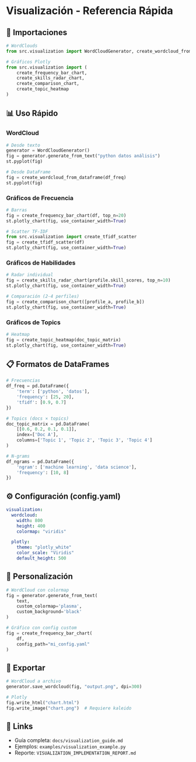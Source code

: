# Visualización - Referencia Rápida

## 🎯 Importaciones

```python
# WordClouds
from src.visualization import WordCloudGenerator, create_wordcloud_from_dataframe

# Gráficos Plotly
from src.visualization import (
    create_frequency_bar_chart,
    create_skills_radar_chart,
    create_comparison_chart,
    create_topic_heatmap
)
```

## 📊 Uso Rápido

### WordCloud

```python
# Desde texto
generator = WordCloudGenerator()
fig = generator.generate_from_text("python datos análisis")
st.pyplot(fig)

# Desde DataFrame
fig = create_wordcloud_from_dataframe(df_freq)
st.pyplot(fig)
```

### Gráficos de Frecuencia

```python
# Barras
fig = create_frequency_bar_chart(df, top_n=20)
st.plotly_chart(fig, use_container_width=True)

# Scatter TF-IDF
from src.visualization import create_tfidf_scatter
fig = create_tfidf_scatter(df)
st.plotly_chart(fig, use_container_width=True)
```

### Gráficos de Habilidades

```python
# Radar individual
fig = create_skills_radar_chart(profile.skill_scores, top_n=10)
st.plotly_chart(fig, use_container_width=True)

# Comparación (2-4 perfiles)
fig = create_comparison_chart([profile_a, profile_b])
st.plotly_chart(fig, use_container_width=True)
```

### Gráficos de Topics

```python
# Heatmap
fig = create_topic_heatmap(doc_topic_matrix)
st.plotly_chart(fig, use_container_width=True)
```

## 📋 Formatos de DataFrames

```python
# Frecuencias
df_freq = pd.DataFrame({
    'term': ['python', 'datos'],
    'frequency': [25, 20],
    'tfidf': [0.9, 0.7]
})

# Topics (docs × topics)
doc_topic_matrix = pd.DataFrame(
    [[0.6, 0.2, 0.1, 0.1]],
    index=['Doc A'],
    columns=['Topic 1', 'Topic 2', 'Topic 3', 'Topic 4']
)

# N-grams
df_ngrams = pd.DataFrame({
    'ngram': ['machine learning', 'data science'],
    'frequency': [10, 8]
})
```

## ⚙️ Configuración (config.yaml)

```yaml
visualization:
  wordcloud:
    width: 800
    height: 400
    colormap: "viridis"

  plotly:
    theme: "plotly_white"
    color_scale: "Viridis"
    default_height: 500
```

## 🎨 Personalización

```python
# WordCloud con colormap
fig = generator.generate_from_text(
    text,
    custom_colormap='plasma',
    custom_background='black'
)

# Gráfico con config custom
fig = create_frequency_bar_chart(
    df,
    config_path="mi_config.yaml"
)
```

## 💾 Exportar

```python
# WordCloud a archivo
generator.save_wordcloud(fig, "output.png", dpi=300)

# Plotly
fig.write_html("chart.html")
fig.write_image("chart.png")  # Requiere kaleido
```

## 🔗 Links

- Guía completa: `docs/visualization_guide.md`
- Ejemplos: `examples/visualization_example.py`
- Reporte: `VISUALIZATION_IMPLEMENTATION_REPORT.md`
